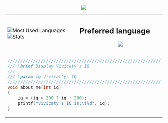 <p align="center">
    <!-- Typing SVG by DenverCoder1 - https://github.com/DenverCoder1/readme-typing-svg -->
    <a href="https://github.com/DenverCoder1/readme-typing-svg">
        <img
            src="https://readme-typing-svg.demolab.com/?lines=EPITECH%20Student;4%2B%20years%20of%20coding%20experience;Always%20learning%20new%20things;God%20of%20Programming%20:P&font=Fira%20Code&center=true&width=440&height=45&color=f75c7e&vCenter=true&pause=1000&size=22"
        />
    </a>
</p>

<div align="center">
    <table>
        <tr>
            <td>
                <img
                    src="https://github-readme-stats.vercel.app/api/top-langs/?username=VivicatcHub&layout=compact&theme=transparent&text_color=cdd6f4&hide_border=true&icon_color=cba6f7&title_color=94e2d5&langs_count=8"
                    alt="Most Used Languages"
                />
                <br />
                <img
                src="https://github-readme-stats.vercel.app/api?username=VivicatcHub&show_icons=true&theme=transparent&text_color=cdd6f4&icon_color=cba6f7&title_color=94e2d5&hide_border=true&rank_icon=percentile"
                alt="Stats"
                />
            </td>
            <td>
                <h2>Preferred language</h2>
                <p align="center">
                    <a href="https://skillicons.dev">
                        <img src="https://skillicons.dev/icons?i=c,js,py" />
                    </a>
                </p>
            </td>
        </tr>
        <tr>
            <td colspan="2">
                <div align="left">

```c
////////////////////////////////////////////////////////////
/// \brief Display Vivicaty's IQ
///
/// \param iq Vivicat'ys IQ
////////////////////////////////////////////////////////////
void about_me(int iq)
{
    iq = (iq > 200 ? iq : 200);
    printf("Vivicaty's IQ is:\t%d", iq);
}
```
</div></td></tr>
    </table>
    <!-- <h1></h1>
    <kbd>
        <a href="https://ko-fi.com/M4M0MRES5" target="_blank">
            <img
                src="https://img.shields.io/badge/GMAIL--FF5E5B?style=plastic&logo=gmail&logoColor=white&labelColor=FF5E5B"
                alt="Contact-me on gmail"
                height="30"
            />
        </a>
    </kbd> -->
</div>

<div align="center">
 <img align="center" src="https://profile-readme-generator.com/assets/snake.svg" alt="" />
</div>